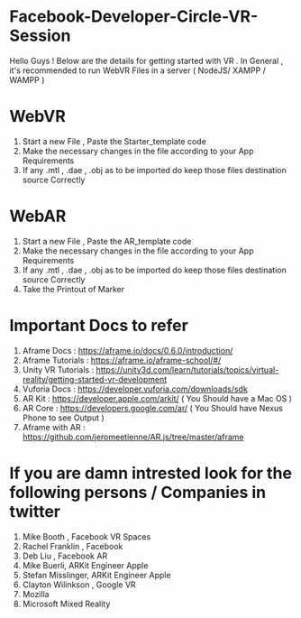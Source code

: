 # Facebook-Developer-Circle-VR-Session
Hello Guys ! Below are the details for getting started with VR . In General , it's recommended to run WebVR Files in a server ( NodeJS/ XAMPP / WAMPP )

# WebVR 

1. Start a new  File , Paste the Starter_template code <br>
2. Make the necessary changes in the file according to your App Requirements <br>
3. If any .mtl , .dae , .obj as to be imported do keep those files destination source Correctly <br>
 
# WebAR
1. Start a new  File , Paste the AR_template code <br>
2. Make the necessary changes in the file according to your App Requirements <br>
3. If any .mtl , .dae , .obj as to be imported do keep those files destination source Correctly <br>
4. Take the Printout of Marker 

# Important Docs to refer 

1. Aframe Docs : https://aframe.io/docs/0.6.0/introduction/
2. Aframe Tutorials : https://aframe.io/aframe-school/#/
3. Unity VR Tutorials :  https://unity3d.com/learn/tutorials/topics/virtual-reality/getting-started-vr-development
4. Vuforia Docs : https://developer.vuforia.com/downloads/sdk
5. AR Kit : https://developer.apple.com/arkit/ ( You Should have a Mac OS )
6. AR Core : https://developers.google.com/ar/ ( You Should have Nexus Phone to see Output )
7. Aframe with AR : https://github.com/jeromeetienne/AR.js/tree/master/aframe 

# If you are damn intrested look for the following persons / Companies in twitter 

1. Mike Booth , Facebook VR Spaces
2. Rachel Franklin , Facebook
3. Deb Liu , Facebook AR
4. Mike Buerli, ARKit Engineer Apple
5. Stefan Misslinger, ARKit Engineer Apple
6. Clayton Wilinkson , Google VR
7. Mozilla
8. Microsoft Mixed Reality
